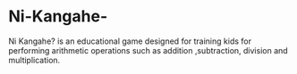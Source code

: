 # Ni-Kangahe-
Ni Kangahe? is an educational game designed for training kids for performing arithmetic operations such as addition ,subtraction, division and multiplication.
